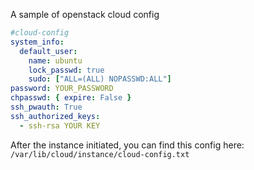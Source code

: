 A sample of openstack cloud config
```yaml
#cloud-config
system_info:
  default_user:
    name: ubuntu
    lock_passwd: true
    sudo: ["ALL=(ALL) NOPASSWD:ALL"]
password: YOUR_PASSWORD
chpasswd: { expire: False }
ssh_pwauth: True
ssh_authorized_keys:
  - ssh-rsa YOUR KEY
  ```
  
After the instance initiated, you can find this config here:
```/var/lib/cloud/instance/cloud-config.txt```

